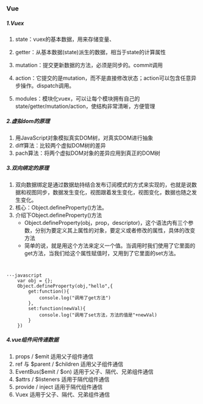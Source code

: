 ### Vue 
##### 1.Vuex
1. state：vuex的基本数据，用来存储变量、

2. getter：从基本数据(state)派生的数据，相当于state的计算属性

3. mutation：提交更新数据的方法，必须是同步的。commit调用

4. action：它提交的是mutation，而不是直接修改状态；action可以包含任意异步操作。dispatch调用。

5. modules：模块化vuex，可以让每个模块拥有自己的state/getter/mutation/action，使结构非常清晰，方便管理

##### 2.虚拟dom的原理
1.	用JavaScript对象模拟真实DOM树，对真实DOM进行抽象
2.	diff算法：比较两个虚拟DOM树的差异
3.	pach算法：将两个虚拟DOM对象的差异应用到真正的DOM树
##### 3.双向绑定的原理
1.	双向数据绑定是通过数据劫持结合发布订阅模式的方式来实现的，也就是说数据和视图同步，数据发生变化，视图跟着发生变化，视图变化，数据也随之发生变化。
2.	核心：Object.defineProperty()方法。
3.	介绍下Object.defineProperty()方法
	- Object.defineProperty(obj，prop，descriptor)，这个语法内有三个参数，分别为要定义其上属性的对象，要定义或者修改的属性，具体的改变方法
	- 简单的说，就是用这个方法来定义一个值。当调用时我们使用了它里面的get方法，当我们给这个属性赋值时，又用到了它里面的set方法。
```                                                                                                  
                                                                                                  
                                                                                                  ··-javascript
	var obj = {};
	Object.defineProperty(obj,"hello",{
		get:function(){
			console.log("调用了get方法")
		},
		set:function(newVal){
			console.log("调用了set方法，方法的值是"+newVal)
		}
	})
```
##### 4.vue组件间传递数据
1.	props / $emit 适用父子组件通信
2.	ref 与 $parent / $children 适用父子组件通信
3.	EventBus($emit / $on) 适用于父子、隔代、兄弟组件通信
4.	$attrs / $listeners 适用于隔代组件通信
5.	provide / inject 适用于隔代组件通信
6.	Vuex 适用于父子、隔代、兄弟组件通信